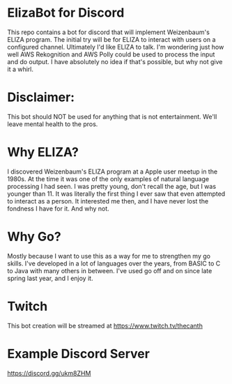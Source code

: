 # ElizaBot for Discord
 
This repo contains a bot for discord that will implement Weizenbaum's ELIZA program.  The initial try will be for ELIZA to interact with users on a configured channel.  Ultimately I'd like ELIZA to talk.   I'm wondering just how well AWS Rekognition and AWS Polly could be used to process the input and do output.  I have absolutely no idea if that's possible, but why not give it a whirl. 

# Disclaimer: 
This bot should NOT be used for anything that is not entertainment.  We'll leave mental health to the pros.  

# Why ELIZA? 

I discovered Weizenbaum's ELIZA program at a Apple user meetup in the 1980s.  At the time it was one of the only examples of natural language processing I had seen.  I was pretty young, don't recall the age, but I was younger than 11.  It was literally the first thing I ever saw that even attempted to interact as a person.  It interested me then, and I have never lost the fondness I have for it.  And why not.   

# Why Go? 

Mostly because I want to use this as a way for me to strengthen my go skills.  I've developed in a lot of languages over the years, from BASIC to C to Java with many others in between.  I've used go off and on since late spring last year, and I enjoy it.  


# Twitch
This bot creation will be streamed at https://www.twitch.tv/thecanth

# Example Discord Server 
https://discord.gg/ukm8ZHM